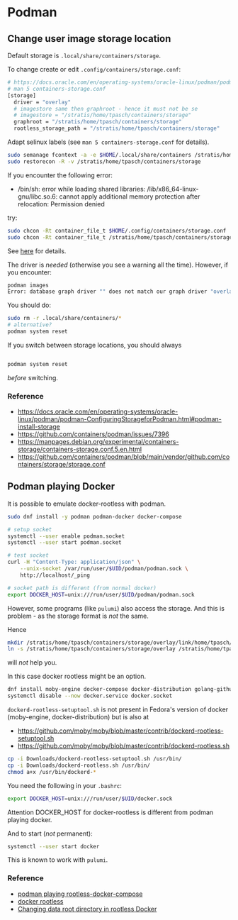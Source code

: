 # Podman

## Change user image storage location

Default storage is `.local/share/containers/storage`.

To change create or edit `.config/containers/storage.conf`:

```bash
# https://docs.oracle.com/en/operating-systems/oracle-linux/podman/podman-ConfiguringStorageforPodman.html#podman-install-storage
# man 5 containers-storage.conf
[storage]
  driver = "overlay"
  # imagestore same then graphroot - hence it must not be se
  # imagestore = "/stratis/home/tpasch/containers/storage"
  graphroot = "/stratis/home/tpasch/containers/storage"
  rootless_storage_path = "/stratis/home/tpasch/containers/storage"
```

Adapt selinux labels (see `man 5 containers-storage.conf` for details).

```bash
sudo semanage fcontext -a -e $HOME/.local/share/containers /stratis/home/tpasch/containers/storage
sudo restorecon -R -v /stratis/home/tpasch/containers/storage
```

If you encounter the following error:

* /bin/sh: error while loading shared libraries: /lib/x86_64-linux-gnu/libc.so.6: cannot apply additional memory protection after relocation: Permission denied

try:

```bash
sudo chcon -Rt container_file_t $HOME/.config/containers/storage.conf
sudo chcon -Rt container_file_t /stratis/home/tpasch/containers/storage/
```

See [here](https://github.com/containers/podman/issues/20314) for details.

The driver is _needed_ (otherwise you see a warning all the time). However, if you encounter:

```bash
podman images
Error: database graph driver "" does not match our graph driver "overlay": database configuration mismatch
```

You should do:

```bash
sudo rm -r .local/share/containers/*
# alternative?
podman system reset
```

If you switch between storage locations, you should always

```bash

podman system reset
```

_before_ switching.

### Reference

* https://docs.oracle.com/en/operating-systems/oracle-linux/podman/podman-ConfiguringStorageforPodman.html#podman-install-storage
* https://github.com/containers/podman/issues/7396
* https://manpages.debian.org/experimental/containers-storage/containers-storage.conf.5.en.html
* https://github.com/containers/podman/blob/main/vendor/github.com/containers/storage/storage.conf

## Podman playing Docker

It is possible to emulate docker-rootless with podman.

```bash
sudo dnf install -y podman podman-docker docker-compose

# setup socket
systemctl --user enable podman.socket
systemctl --user start podman.socket

# test socket
curl -H "Content-Type: application/json" \
	--unix-socket /var/run/user/$UID/podman/podman.sock \
    http://localhost/_ping

# socket path is different (from normal docker)
export DOCKER_HOST=unix:///run/user/$UID/podman/podman.sock
```

However, some programs (like `pulumi`) also access the storage. And this is problem - as the storage format is _not_ the same.

Hence 

```bash
mkdir /stratis/home/tpasch/containers/storage/overlay/link/home/tpasch/.local/share/containers/storage
ln -s /stratis/home/tpasch/containers/storage/overlay /stratis/home/tpasch/containers/storage/overlay/link/home/tpasch/.local/share/containers/storage
```

will _not_ help you.

In this case docker rootless might be an option.

```bash
dnf install moby-engine docker-compose docker-distribution golang-github-rootless-containers-rootlesskit
systemctl disable --now docker.service docker.socket
```

`dockerd-rootless-setuptool.sh` is not present in Fedora's version of docker 
(moby-engine, docker-distribution) but is also at 

* https://github.com/moby/moby/blob/master/contrib/dockerd-rootless-setuptool.sh
* https://github.com/moby/moby/blob/master/contrib/dockerd-rootless.sh

```bash
cp -i Downloads/dockerd-rootless-setuptool.sh /usr/bin/
cp -i Downloads/dockerd-rootless.sh /usr/bin/
chmod a+x /usr/bin/dockerd-*
```

You need the following in your `.bashrc`:

```bash
export DOCKER_HOST=unix:///run/user/$UID/docker.sock
```

Attention DOCKER_HOST for docker-rootless is different from podman playing docker.

And to start (_not_ permanent):

```bash
systemctl --user start docker
```

This is known to work with `pulumi`.

### Reference

* [podman playing rootless-docker-compose](https://brandonrozek.com/blog/rootless-docker-compose-podman/)
* [docker rootless](https://docs.docker.com/engine/security/rootless/)
* [Changing data root directory in rootless Docker](https://samadhiweb.com/blog/2023.02.22.rootless.docker.html)

```bash
```

```bash
```

```bash
```

